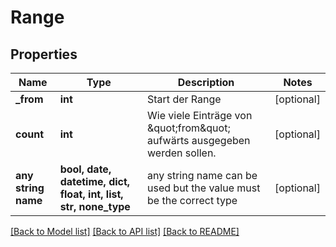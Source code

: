 # Range


## Properties
Name | Type | Description | Notes
------------ | ------------- | ------------- | -------------
**_from** | **int** | Start der Range | [optional] 
**count** | **int** | Wie viele Einträge von \&quot;from\&quot; aufwärts ausgegeben werden sollen. | [optional] 
**any string name** | **bool, date, datetime, dict, float, int, list, str, none_type** | any string name can be used but the value must be the correct type | [optional]

[[Back to Model list]](../README.md#documentation-for-models) [[Back to API list]](../README.md#documentation-for-api-endpoints) [[Back to README]](../README.md)


